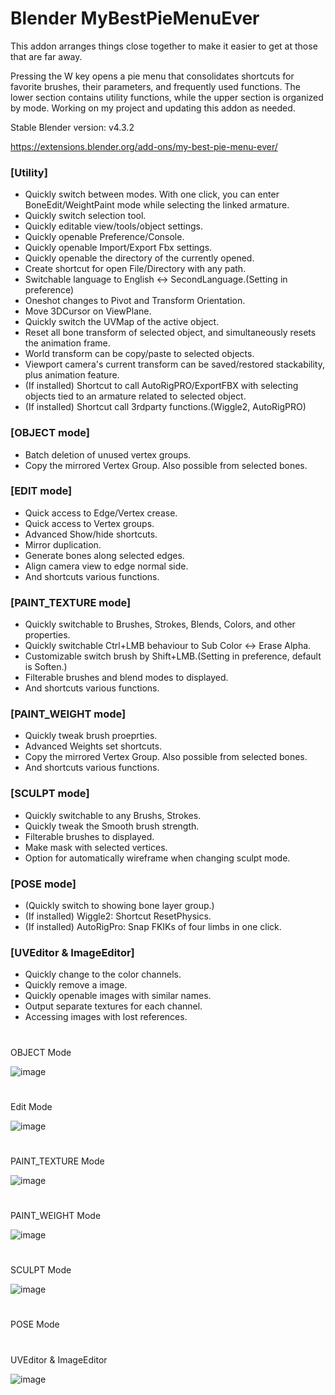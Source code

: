 # Blender MyBestPieMenuEver

This addon arranges things close together to make it easier to get at those that are far away.

Pressing the W key opens a pie menu that consolidates shortcuts for favorite brushes, their parameters, and frequently used functions. The lower section contains utility functions, while the upper section is organized by mode. Working on my project and updating this addon as needed.

Stable Blender version: v4.3.2

https://extensions.blender.org/add-ons/my-best-pie-menu-ever/


### [Utility]

- Quickly switch between modes. With one click, you can enter BoneEdit/WeightPaint mode while selecting the linked armature.
- Quickly switch selection tool.
- Quickly editable view/tools/object settings.
- Quickly openable Preference/Console.
- Quickly openable Import/Export Fbx settings.
- Quickly openable the directory of the currently opened.
- Create shortcut for open File/Directory with any path.
- Switchable language to English <-> SecondLanguage.(Setting in preference)
- Oneshot changes to Pivot and Transform Orientation.
- Move 3DCursor on ViewPlane.
- Quickly switch the UVMap of the active object.
- Reset all bone transform of selected object, and simultaneously resets the animation frame.
- World transform can be copy/paste to selected objects.
- Viewport camera's current transform can be saved/restored stackability, plus animation feature.
- (If installed) Shortcut to call AutoRigPRO/ExportFBX with selecting objects tied to an armature related to selected object.
- (If installed) Shortcut call 3rdparty functions.(Wiggle2, AutoRigPRO)

### [OBJECT mode]
- Batch deletion of unused vertex groups.
- Copy the mirrored Vertex Group. Also possible from selected bones.

### [EDIT mode]
- Quick access to Edge/Vertex crease.
- Quick access to Vertex groups.
- Advanced Show/hide shortcuts.
- Mirror duplication.
- Generate bones along selected edges.
- Align camera view to edge normal side.
- And shortcuts various functions.

### [PAINT_TEXTURE mode]

- Quickly switchable to Brushes, Strokes, Blends, Colors, and other properties.
- Quickly switchable Ctrl+LMB behaviour to Sub Color <-> Erase Alpha.
- Customizable switch brush by Shift+LMB.(Setting in preference, default is Soften.)
- Filterable brushes and blend modes to displayed.
- And shortcuts various functions.
  
### [PAINT_WEIGHT mode]

- Quickly tweak brush proeprties.
- Advanced Weights set shortcuts.
- Copy the mirrored Vertex Group. Also possible from selected bones.
- And shortcuts various functions.

### [SCULPT mode]

- Quickly switchable to any Brushs, Strokes.
- Quickly tweak the Smooth brush strength.
- Filterable brushes to displayed.
- Make mask with selected vertices.
- Option for automatically wireframe when changing sculpt mode.

### [POSE mode]

- (Quickly switch to showing bone layer group.)
- (If installed) Wiggle2: Shortcut ResetPhysics.
- (If installed) AutoRigPro: Snap FKIKs of four limbs in one click.

### [UVEditor & ImageEditor]

- Quickly change to the color channels.
- Quickly remove a image.
- Quickly openable images with similar names.
- Output separate textures for each channel.
- Accessing images with lost references.

#
OBJECT Mode

![image](https://github.com/user-attachments/assets/c86a1cfa-7417-4494-92f9-ec427cd57ea9)

#
Edit Mode

![image](https://github.com/user-attachments/assets/21530485-0316-437d-8445-4e5123040a1e)

#
PAINT_TEXTURE Mode

![image](https://github.com/user-attachments/assets/55b486ea-204a-4c19-a806-02feea50e3ee)

#
PAINT_WEIGHT Mode

![image](https://github.com/user-attachments/assets/c83f6405-e14e-4ac9-aa47-772ee7ab42d7)

#
SCULPT Mode

![image](https://github.com/user-attachments/assets/3412ce99-9b6c-4a89-815d-6db6a7d728cb)

#
POSE Mode


#
UVEditor & ImageEditor

![image](https://github.com/user-attachments/assets/5f8d63e4-62c9-4450-8be4-9944b2dc7cc8)
